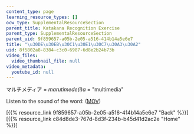 ```yaml
---
content_type: page
learning_resource_types: []
ocw_type: SupplementalResourceSection
parent_title: Katakana Recognition Exercise
parent_type: SupplementalResourceSection
parent_uid: 9f859657-a05b-2e05-a516-414b14a5e6e7
title: "\u30DE\u30EB\u30C1\u30E1\u30C7\u30A3\u30A2"
uid: 8f5802a8-8384-c3c0-6987-6d8e2b24b73b
video_files:
  video_thumbnail_file: null
video_metadata:
  youtube_id: null
---
```


マルチメディア = _marutimede(i)a_ = "multimedia"

Listen to the sound of the word: ([MOV](http://www.archive.org/download/MITRES21F.01S10_KATAKANA_EXERCISES/word21.mov))

  
\[{{% resource_link 9f859657-a05b-2e05-a516-414b14a5e6e7 "Back" %}}\]  
\[{{% resource_link c84d8de3-767d-8d3f-234b-b45d41d2ac2e "Home" %}}\]